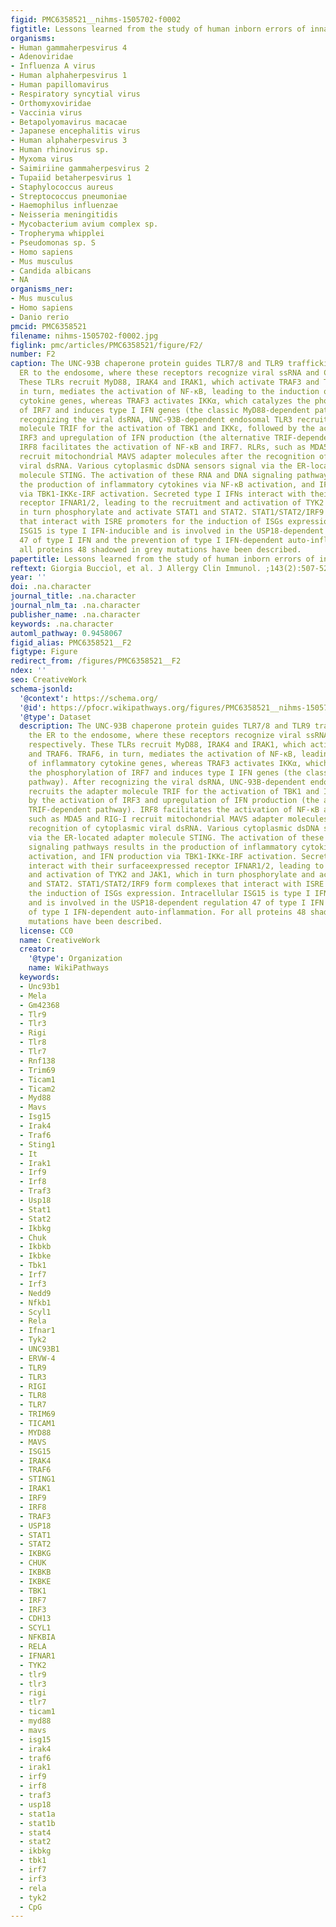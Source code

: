 ```yaml
---
figid: PMC6358521__nihms-1505702-f0002
figtitle: Lessons learned from the study of human inborn errors of innate immunity
organisms:
- Human gammaherpesvirus 4
- Adenoviridae
- Influenza A virus
- Human alphaherpesvirus 1
- Human papillomavirus
- Respiratory syncytial virus
- Orthomyxoviridae
- Vaccinia virus
- Betapolyomavirus macacae
- Japanese encephalitis virus
- Human alphaherpesvirus 3
- Human rhinovirus sp.
- Myxoma virus
- Saimiriine gammaherpesvirus 2
- Tupaiid betaherpesvirus 1
- Staphylococcus aureus
- Streptococcus pneumoniae
- Haemophilus influenzae
- Neisseria meningitidis
- Mycobacterium avium complex sp.
- Tropheryma whipplei
- Pseudomonas sp. S
- Homo sapiens
- Mus musculus
- Candida albicans
- NA
organisms_ner:
- Mus musculus
- Homo sapiens
- Danio rerio
pmcid: PMC6358521
filename: nihms-1505702-f0002.jpg
figlink: pmc/articles/PMC6358521/figure/F2/
number: F2
caption: The UNC-93B chaperone protein guides TLR7/8 and TLR9 trafficking from the
  ER to the endosome, where these receptors recognize viral ssRNA and CpG DNA, respectively.
  These TLRs recruit MyD88, IRAK4 and IRAK1, which activate TRAF3 and TRAF6. TRAF6,
  in turn, mediates the activation of NF-κB, leading to the induction of inflammatory
  cytokine genes, whereas TRAF3 activates IKKα, which catalyzes the phosphorylation
  of IRF7 and induces type I IFN genes (the classic MyD88-dependent pathway). After
  recognizing the viral dsRNA, UNC-93B-dependent endosomal TLR3 recruits the adapter
  molecule TRIF for the activation of TBK1 and IKKε, followed by the activation of
  IRF3 and upregulation of IFN production (the alternative TRIF-dependent pathway).
  IRF8 facilitates the activation of NF-κB and IRF7. RLRs, such as MDA5 and RIG-I
  recruit mitochondrial MAVS adapter molecules after the recognition of cytoplasmic
  viral dsRNA. Various cytoplasmic dsDNA sensors signal via the ER-located adapter
  molecule STING. The activation of these RNA and DNA signaling pathways results in
  the production of inflammatory cytokines via NF-κB activation, and IFN production
  via TBK1-IKKε-IRF activation. Secreted type I IFNs interact with their surfaceexpressed
  receptor IFNAR1/2, leading to the recruitment and activation of TYK2 and JAK1, which
  in turn phosphorylate and activate STAT1 and STAT2. STAT1/STAT2/IRF9 form complexes
  that interact with ISRE promoters for the induction of ISGs expression. Intracellular
  ISG15 is type I IFN-inducible and is involved in the USP18-dependent regulation
  47 of type I IFN and the prevention of type I IFN-dependent auto-inflammation. For
  all proteins 48 shadowed in grey mutations have been described.
papertitle: Lessons learned from the study of human inborn errors of innate immunity.
reftext: Giorgia Bucciol, et al. J Allergy Clin Immunol. ;143(2):507-527.
year: ''
doi: .na.character
journal_title: .na.character
journal_nlm_ta: .na.character
publisher_name: .na.character
keywords: .na.character
automl_pathway: 0.9458067
figid_alias: PMC6358521__F2
figtype: Figure
redirect_from: /figures/PMC6358521__F2
ndex: ''
seo: CreativeWork
schema-jsonld:
  '@context': https://schema.org/
  '@id': https://pfocr.wikipathways.org/figures/PMC6358521__nihms-1505702-f0002.html
  '@type': Dataset
  description: The UNC-93B chaperone protein guides TLR7/8 and TLR9 trafficking from
    the ER to the endosome, where these receptors recognize viral ssRNA and CpG DNA,
    respectively. These TLRs recruit MyD88, IRAK4 and IRAK1, which activate TRAF3
    and TRAF6. TRAF6, in turn, mediates the activation of NF-κB, leading to the induction
    of inflammatory cytokine genes, whereas TRAF3 activates IKKα, which catalyzes
    the phosphorylation of IRF7 and induces type I IFN genes (the classic MyD88-dependent
    pathway). After recognizing the viral dsRNA, UNC-93B-dependent endosomal TLR3
    recruits the adapter molecule TRIF for the activation of TBK1 and IKKε, followed
    by the activation of IRF3 and upregulation of IFN production (the alternative
    TRIF-dependent pathway). IRF8 facilitates the activation of NF-κB and IRF7. RLRs,
    such as MDA5 and RIG-I recruit mitochondrial MAVS adapter molecules after the
    recognition of cytoplasmic viral dsRNA. Various cytoplasmic dsDNA sensors signal
    via the ER-located adapter molecule STING. The activation of these RNA and DNA
    signaling pathways results in the production of inflammatory cytokines via NF-κB
    activation, and IFN production via TBK1-IKKε-IRF activation. Secreted type I IFNs
    interact with their surfaceexpressed receptor IFNAR1/2, leading to the recruitment
    and activation of TYK2 and JAK1, which in turn phosphorylate and activate STAT1
    and STAT2. STAT1/STAT2/IRF9 form complexes that interact with ISRE promoters for
    the induction of ISGs expression. Intracellular ISG15 is type I IFN-inducible
    and is involved in the USP18-dependent regulation 47 of type I IFN and the prevention
    of type I IFN-dependent auto-inflammation. For all proteins 48 shadowed in grey
    mutations have been described.
  license: CC0
  name: CreativeWork
  creator:
    '@type': Organization
    name: WikiPathways
  keywords:
  - Unc93b1
  - Mela
  - Gm42368
  - Tlr9
  - Tlr3
  - Rigi
  - Tlr8
  - Tlr7
  - Rnf138
  - Trim69
  - Ticam1
  - Ticam2
  - Myd88
  - Mavs
  - Isg15
  - Irak4
  - Traf6
  - Sting1
  - It
  - Irak1
  - Irf9
  - Irf8
  - Traf3
  - Usp18
  - Stat1
  - Stat2
  - Ikbkg
  - Chuk
  - Ikbkb
  - Ikbke
  - Tbk1
  - Irf7
  - Irf3
  - Nedd9
  - Nfkb1
  - Scyl1
  - Rela
  - Ifnar1
  - Tyk2
  - UNC93B1
  - ERVW-4
  - TLR9
  - TLR3
  - RIGI
  - TLR8
  - TLR7
  - TRIM69
  - TICAM1
  - MYD88
  - MAVS
  - ISG15
  - IRAK4
  - TRAF6
  - STING1
  - IRAK1
  - IRF9
  - IRF8
  - TRAF3
  - USP18
  - STAT1
  - STAT2
  - IKBKG
  - CHUK
  - IKBKB
  - IKBKE
  - TBK1
  - IRF7
  - IRF3
  - CDH13
  - SCYL1
  - NFKBIA
  - RELA
  - IFNAR1
  - TYK2
  - tlr9
  - tlr3
  - rigi
  - tlr7
  - ticam1
  - myd88
  - mavs
  - isg15
  - irak4
  - traf6
  - irak1
  - irf9
  - irf8
  - traf3
  - usp18
  - stat1a
  - stat1b
  - stat4
  - stat2
  - ikbkg
  - tbk1
  - irf7
  - irf3
  - rela
  - tyk2
  - CpG
---
```

